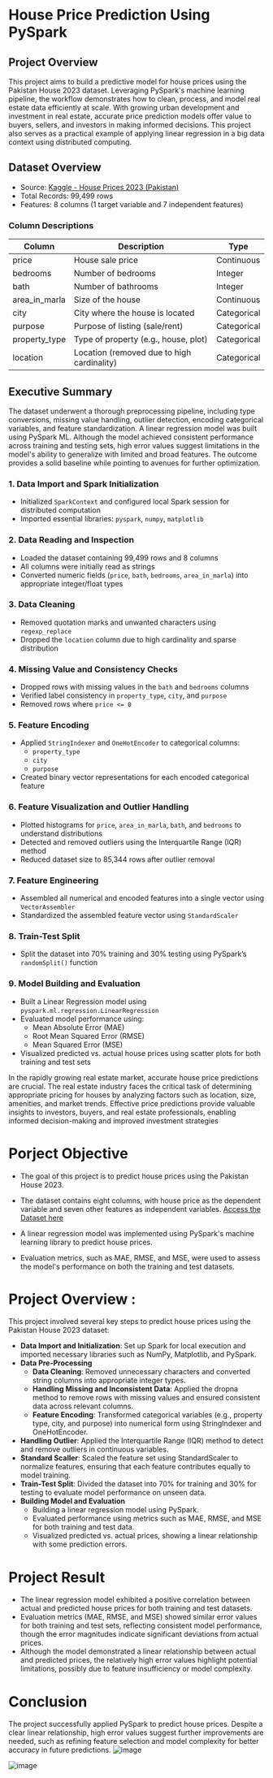 # House Price Prediction Using PySpark

## Project Overview
This project aims to build a predictive model for house prices using the Pakistan House 2023 dataset. Leveraging PySpark's machine learning pipeline, the workflow demonstrates how to clean, process, and model real estate data efficiently at scale. With growing urban development and investment in real estate, accurate price prediction models offer value to buyers, sellers, and investors in making informed decisions. This project also serves as a practical example of applying linear regression in a big data context using distributed computing.

## Dataset Overview
- Source: [Kaggle - House Prices 2023 (Pakistan)](https://www.kaggle.com/datasets)
- Total Records: 99,499 rows
- Features: 8 columns (1 target variable and 7 independent features)

### Column Descriptions

| Column         | Description                     | Type        |
|----------------|---------------------------------|-------------|
| price          | House sale price                | Continuous  |
| bedrooms       | Number of bedrooms              | Integer     |
| bath           | Number of bathrooms             | Integer     |
| area_in_marla  | Size of the house               | Continuous  |
| city           | City where the house is located | Categorical |
| purpose        | Purpose of listing (sale/rent)  | Categorical |
| property_type  | Type of property (e.g., house, plot) | Categorical |
| location       | Location (removed due to high cardinality) | Categorical |

## Executive Summary
The dataset underwent a thorough preprocessing pipeline, including type conversions, missing value handling, outlier detection, encoding categorical variables, and feature standardization. A linear regression model was built using PySpark ML. Although the model achieved consistent performance across training and testing sets, high error values suggest limitations in the model's ability to generalize with limited and broad features. The outcome provides a solid baseline while pointing to avenues for further optimization.

### 1. Data Import and Spark Initialization
- Initialized `SparkContext` and configured local Spark session for distributed computation
- Imported essential libraries: `pyspark`, `numpy`, `matplotlib`

### 2. Data Reading and Inspection
- Loaded the dataset containing 99,499 rows and 8 columns
- All columns were initially read as strings
- Converted numeric fields (`price`, `bath`, `bedrooms`, `area_in_marla`) into appropriate integer/float types

### 3. Data Cleaning
- Removed quotation marks and unwanted characters using `regexp_replace`
- Dropped the `location` column due to high cardinality and sparse distribution

### 4. Missing Value and Consistency Checks
- Dropped rows with missing values in the `bath` and `bedrooms` columns
- Verified label consistency in `property_type`, `city`, and `purpose`
- Removed rows where `price <= 0`

### 5. Feature Encoding
- Applied `StringIndexer` and `OneHotEncoder` to categorical columns:
  - `property_type`
  - `city`
  - `purpose`
- Created binary vector representations for each encoded categorical feature

### 6. Feature Visualization and Outlier Handling
- Plotted histograms for `price`, `area_in_marla`, `bath`, and `bedrooms` to understand distributions
- Detected and removed outliers using the Interquartile Range (IQR) method
- Reduced dataset size to 85,344 rows after outlier removal

### 7. Feature Engineering
- Assembled all numerical and encoded features into a single vector using `VectorAssembler`
- Standardized the assembled feature vector using `StandardScaler`

### 8. Train-Test Split
- Split the dataset into 70% training and 30% testing using PySpark’s `randomSplit()` function

### 9. Model Building and Evaluation
- Built a Linear Regression model using `pyspark.ml.regression.LinearRegression`
- Evaluated model performance using:
  - Mean Absolute Error (MAE)
  - Root Mean Squared Error (RMSE)
  - Mean Squared Error (MSE)
- Visualized predicted vs. actual house prices using scatter plots for both training and test sets






In the rapidly growing real estate market, accurate house price predictions are crucial. The real estate industry faces the critical task of determining appropriate pricing for houses by analyzing factors such as location, size, amenities, and market trends. Effective price predictions provide valuable insights to investors, buyers, and real estate professionals, enabling informed decision-making and improved investment strategies

# Porject Objective
- The goal of this project is to predict house prices using the Pakistan House 2023.
- The dataset contains eight columns, with house price as the dependent variable and seven other features as independent variables. [Access the Dataset here](https://www.kaggle.com/datasets/manjitbaishya001/house-prices-2023)


- A linear regression model was implemented using PySpark's machine learning library to predict house prices.
- Evaluation metrics, such as MAE, RMSE, and MSE, were used to assess the model's performance on both the training and test datasets.
  
# Project Overview : 
This project involved several key steps to predict house prices using the Pakistan House 2023 dataset:
- **Data Import and Initialization**: Set up Spark for local execution and imported necessary libraries such as NumPy, Matplotlib, and PySpark.
- **Data Pre-Processing**
  - **Data Cleaning**:  Removed unnecessary characters and converted string columns into appropriate integer types.
  - **Handling Missing and Inconsistent Data**: Applied the dropna method to remove rows with missing values and ensured consistent data across relevant columns.
  - **Feature Encoding**: Transformed categorical variables (e.g., property type, city, and purpose) into numerical form using StringIndexer and OneHotEncoder.
- **Handling Outlier**: Applied the Interquartile Range (IQR) method to detect and remove outliers in continuous variables.
- **Standard Scaller**: Scaled the feature set using StandardScaler to normalize features, ensuring that each feature contributes equally to model training.
- **Train-Test Split**: Divided the dataset into 70% for training and 30% for testing to evaluate model performance on unseen data.
- **Building Model and Evaluation**
  - Building a linear regression model using PySpark.
  - Evaluated performance using metrics such as MAE, RMSE, and MSE for both training and test data.
  - Visualized predicted vs. actual prices, showing a linear relationship with some prediction errors.

# Project Result
- The linear regression model exhibited a positive correlation between actual and predicted house prices for both training and test datasets.
- Evaluation metrics (MAE, RMSE, and MSE) showed similar error values for both training and test sets, reflecting consistent model performance, though the error magnitudes indicate significant deviations from actual prices.
- Although the model demonstrated a linear relationship between actual and predicted prices, the relatively high error values highlight potential limitations, possibly due to feature insufficiency or model complexity.

# Conclusion
The project successfully applied PySpark to predict house prices. Despite a clear linear relationship, high error values suggest further improvements are needed, such as refining feature selection and model complexity for better accuracy in future predictions.
![image](https://github.com/user-attachments/assets/870c5007-7456-48e4-b860-257e42d0c612)

![image](https://github.com/user-attachments/assets/cd6a81f4-72e0-4d11-ad6f-5fabf55698cb)
